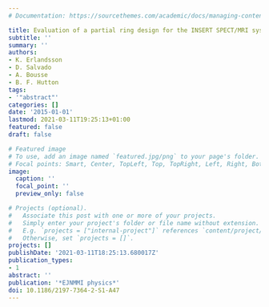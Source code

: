 ```yaml
---
# Documentation: https://sourcethemes.com/academic/docs/managing-content/

title: Evaluation of a partial ring design for the INSERT SPECT/MRI system
subtitle: ''
summary: ''
authors:
- K. Erlandsson
- D. Salvado
- A. Bousse
- B. F. Hutton
tags:
- '"abstract"'
categories: []
date: '2015-01-01'
lastmod: 2021-03-11T19:25:13+01:00
featured: false
draft: false

# Featured image
# To use, add an image named `featured.jpg/png` to your page's folder.
# Focal points: Smart, Center, TopLeft, Top, TopRight, Left, Right, BottomLeft, Bottom, BottomRight.
image:
  caption: ''
  focal_point: ''
  preview_only: false

# Projects (optional).
#   Associate this post with one or more of your projects.
#   Simply enter your project's folder or file name without extension.
#   E.g. `projects = ["internal-project"]` references `content/project/deep-learning/index.md`.
#   Otherwise, set `projects = []`.
projects: []
publishDate: '2021-03-11T18:25:13.680017Z'
publication_types:
- 1
abstract: ''
publication: '*EJNMMI physics*'
doi: 10.1186/2197-7364-2-S1-A47
---
```

